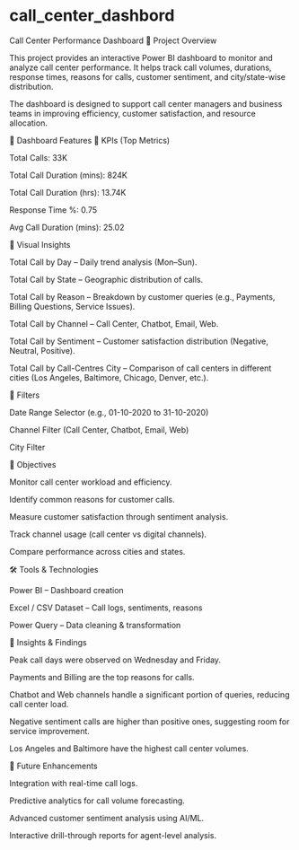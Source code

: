 # call_center_dashbord
Call Center Performance Dashboard
📌 Project Overview

This project provides an interactive Power BI dashboard to monitor and analyze call center performance. It helps track call volumes, durations, response times, reasons for calls, customer sentiment, and city/state-wise distribution.

The dashboard is designed to support call center managers and business teams in improving efficiency, customer satisfaction, and resource allocation.

📂 Dashboard Features
🔹 KPIs (Top Metrics)

Total Calls: 33K

Total Call Duration (mins): 824K

Total Call Duration (hrs): 13.74K

Response Time %: 0.75

Avg Call Duration (mins): 25.02

🔹 Visual Insights

Total Call by Day – Daily trend analysis (Mon–Sun).

Total Call by State – Geographic distribution of calls.

Total Call by Reason – Breakdown by customer queries (e.g., Payments, Billing Questions, Service Issues).

Total Call by Channel – Call Center, Chatbot, Email, Web.

Total Call by Sentiment – Customer satisfaction distribution (Negative, Neutral, Positive).

Total Call by Call-Centres City – Comparison of call centers in different cities (Los Angeles, Baltimore, Chicago, Denver, etc.).

🔹 Filters

Date Range Selector (e.g., 01-10-2020 to 31-10-2020)

Channel Filter (Call Center, Chatbot, Email, Web)

City Filter

🎯 Objectives

Monitor call center workload and efficiency.

Identify common reasons for customer calls.

Measure customer satisfaction through sentiment analysis.

Track channel usage (call center vs digital channels).

Compare performance across cities and states.

🛠 Tools & Technologies

Power BI – Dashboard creation

Excel / CSV Dataset – Call logs, sentiments, reasons

Power Query – Data cleaning & transformation

📌 Insights & Findings

Peak call days were observed on Wednesday and Friday.

Payments and Billing are the top reasons for calls.

Chatbot and Web channels handle a significant portion of queries, reducing call center load.

Negative sentiment calls are higher than positive ones, suggesting room for service improvement.

Los Angeles and Baltimore have the highest call center volumes.

🚀 Future Enhancements

Integration with real-time call logs.

Predictive analytics for call volume forecasting.

Advanced customer sentiment analysis using AI/ML.

Interactive drill-through reports for agent-level analysis.
